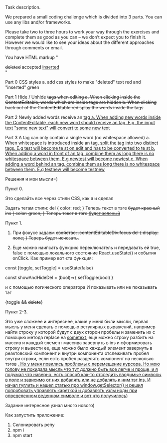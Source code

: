 Task description.

We prepared a small coding challenge which is divided into 3 parts. You can use any libs and/or frameworks.

Please take two to three hours to work your way through the exercises and complete them as good as you can – we don’t expect you to finish it. However we would like to see your ideas about the different approaches through comments or email.

You have HTML markup
"<div contenteditable="true"><del>deleted</del> accepted <ins>inserted</ins></div>"

Part 0 CSS styles
a. add css styles to make "deleted" text red and "inserted" green

Part 1 Hide / Unhide <del> tags when editing
a. When clicking inside the ContentEditable, words which are inside <del> tags are hidden
b. When clicking back out of the ContentEditable redisplay the words inside the <del> tags

Part 2 Newly added words receive an <ins> tag
a. When adding new words inside the ContentEditable, each new word should receive an <ins> tag. E.g. the input text "some new text" will convert to <ins>some</ins> <ins>new</ins> <ins>text</ins>

Part 3 A tag can only contain a single word (no whitespace allowed)
a. When whitespace is introduced inside an <ins> tag, split the tag into two distinct <ins> tags. E.g <ins>test</ins> will become <ins>te st</ins> on edit and has to be converted to <ins>te</ins> <ins>st</ins>
b. When adding a word in front of an <ins> tag, combine them as long there is no whitespace between them. E.g new<ins>test</ins> will become <ins>newtest</ins>
c. When adding a word behind an <ins> tag, combine them as long there is no whitespace between them. E.g <ins>test</ins>new will become <ins>testnew</ins>

Решения и мои мысли=)

Пункт 0.

Это сделайть все через стили CSS, как я и сделал

Задать тегам стили:
del {
color: red;
}
Теперь текст в тэге <del> будет красный
ins {
color: green;
}
Теперь текст в тэге <ins> будет зеленый

Пункт 1.

1. При фокусе задаем <del> свойство:
.contentEditableDiv:focus del {
display: none;
}
Терерь <del> будет исчезать.

2. Еще можно наипсать функцию переключатель и передавать ей true, false с помощью локального состояние React.useState() и события onClick. Как пример вот єта функция:

const [toggle, setToggle] = useState(false)

const showAndHideDel = (bool)=>{
setToggle(bool)
}

и с помощью логического оператора И показывать или не показывать тэг <del>

{toggle && <del>delete</del>}

Пункт 2-3.

Это уже сложнее и интереснее, какие у меня были мысли, первая мысль у меня сделать с помощью регулярных выражений, например найти строку у которой будут с двух сторон пробелы и заменить их с помощью метода replace на <ins> sometext</ins>,
еще можно строку разбить на массив и каждый элемент массива завернуть в ins и сформировать строку и вывести ее, еще можно было каждый элемент завернуть в реактовский компонент и внутри компонента отслеживать пробел внутри строки, если есть пробел разделять компонент на несколько тэгов <ins>. Но у меня повились проблемы с перемещение курсора.
Но мою голову не покидала мысль что тут должно быть все легче и проще, и я подумал что наверно, есть способ как-то отследить вводимые символы в поле и зависимо от них добалять или не добалять к ним тэг ins.
И начал гуглить и нашел статью про window.getSelector() и решил попробовать управлять кареткой и добавлять узлы ноды при определенном веденном символе и вот что получилось)

Задание интересное узнал много нового)


Как запустить приложение:
1. Склонировать репу
2. npm i
3. npm start